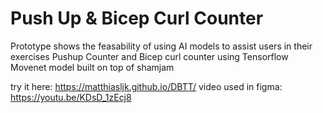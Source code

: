 # Push Up & Bicep Curl Counter
Prototype shows the feasability of using AI models to assist users in their exercises
Pushup Counter and Bicep curl counter using Tensorflow Movenet model
built on top of shamjam



try it here: https://matthiasljk.github.io/DBTT/
video used in figma: https://youtu.be/KDsD_1zEcj8

